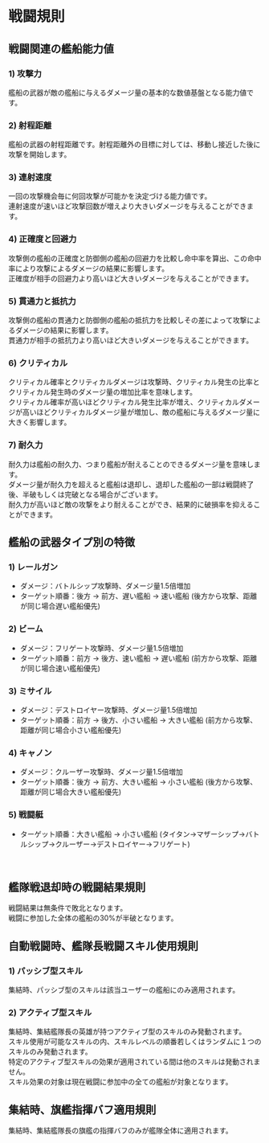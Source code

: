 # 戦闘規則


## 戦闘関連の艦船能力値


### 1) 攻撃力

艦船の武器が敵の艦船に与えるダメージ量の基本的な数値基盤となる能力値です。<br>


### 2) 射程距離

艦船の武器の射程距離です。射程距離外の目標に対しては、移動し接近した後に攻撃を開始します。<br>


### 3) 連射速度

一回の攻撃機会毎に何回攻撃が可能かを決定づける能力値です。<br>
連射速度が速いほど攻撃回数が増えより大きいダメージを与えることができます。<br>


### 4) 正確度と回避力

攻撃側の艦船の正確度と防御側の艦船の回避力を比較し命中率を算出、この命中率により攻撃によるダメージの結果に影響します。<br>
正確度が相手の回避力より高いほど大きいダメージを与えることができます。<br>


### 5) 貫通力と抵抗力

攻撃側の艦船の貫通力と防御側の艦船の抵抗力を比較しその差によって攻撃によるダメージの結果に影響します。<br>
貫通力が相手の抵抗力より高いほど大きいダメージを与えることができます。<br>


### 6) クリティカル

クリティカル確率とクリティカルダメージは攻撃時、クリティカル発生の比率とクリティカル発生時のダメージ量の増加比率を意味します。<br>
クリティカル確率が高いほどクリティカル発生比率が増え、クリティカルダメージが高いほどクリティカルダメージ量が増加し、敵の艦船に与えるダメージ量に大きく影響します。<br>


### 7) 耐久力

耐久力は艦船の耐久力、つまり艦船が耐えることのできるダメージ量を意味します。<br>
ダメージ量が耐久力を超えると艦船は退却し、退却した艦船の一部は戦闘終了後、半破もしくは完破となる場合がございます。<br>
耐久力が高いほど敵の攻撃をより耐えることができ、結果的に破損率を抑えることができます。<br>



## 艦船の武器タイプ別の特徴


### 1) レールガン

- ダメージ：バトルシップ攻撃時、ダメージ量1.5倍増加
- ターゲット順番：後方 → 前方、遅い艦船 → 速い艦船 (後方から攻撃、距離が同じ場合遅い艦船優先)


### 2) ビーム

- ダメージ：フリゲート攻撃時、ダメージ量1.5倍増加
- ターゲット順番：前方 → 後方、速い艦船 → 遅い艦船 (前方から攻撃、距離が同じ場合速い艦船優先)


### 3) ミサイル

- ダメージ：デストロイヤー攻撃時、ダメージ量1.5倍増加
- ターゲット順番：前方 → 後方、小さい艦船 → 大きい艦船 (前方から攻撃、距離が同じ場合小さい艦船優先)


### 4) キャノン

- ダメージ：クルーザー攻撃時、ダメージ量1.5倍増加
- ターゲット順番：後方 → 前方、大きい艦船 → 小さい艦船 (後方から攻撃、距離が同じ場合大きい艦船優先)


### 5) 戦闘艇

- ターゲット順番：大きい艦船 → 小さい艦船 (タイタン→マザーシップ→バトルシップ→クルーザー→デストロイヤー→フリゲート)
<br>



## 艦隊戦退却時の戦闘結果規則


戦闘結果は無条件で敗北となります。<br>
戦闘に参加した全体の艦船の30%が半破となります。<br>



## 自動戦闘時、艦隊長戦闘スキル使用規則


### 1) パッシブ型スキル

集結時、パッシブ型のスキルは該当ユーザーの艦船にのみ適用されます。<br>


### 2) アクティブ型スキル

集結時、集結艦隊長の英雄が持つアクティブ型のスキルのみ発動されます。<br>
スキル使用が可能なスキルの内、スキルレベルの順番若しくはランダムに１つのスキルのみ発動されます。<br>
特定のアクティブ型スキルの効果が適用されている間は他のスキルは発動されません。<br>
スキル効果の対象は現在戦闘に参加中の全ての艦船が対象となります。<br>



## 集結時、旗艦指揮バフ適用規則

集結時、集結艦隊長の旗艦の指揮バフのみが艦隊全体に適用されます。
